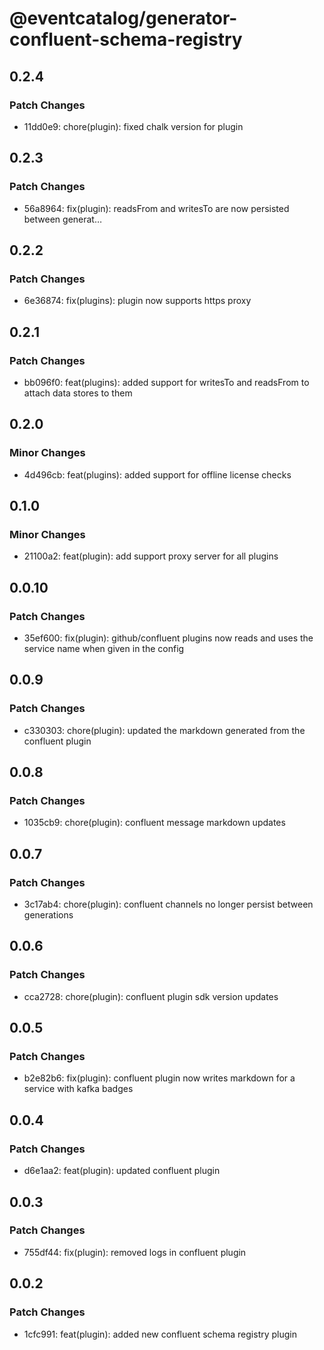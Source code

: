 # @eventcatalog/generator-confluent-schema-registry

## 0.2.4

### Patch Changes

- 11dd0e9: chore(plugin): fixed chalk version for plugin

## 0.2.3

### Patch Changes

- 56a8964: fix(plugin): readsFrom and writesTo are now persisted between generat…

## 0.2.2

### Patch Changes

- 6e36874: fix(plugins): plugin now supports https proxy

## 0.2.1

### Patch Changes

- bb096f0: feat(plugins): added support for writesTo and readsFrom to attach data stores to them

## 0.2.0

### Minor Changes

- 4d496cb: feat(plugins): added support for offline license checks

## 0.1.0

### Minor Changes

- 21100a2: feat(plugin): add support proxy server for all plugins

## 0.0.10

### Patch Changes

- 35ef600: fix(plugin): github/confluent plugins now reads and uses the service name when given in the config

## 0.0.9

### Patch Changes

- c330303: chore(plugin): updated the markdown generated from the confluent plugin

## 0.0.8

### Patch Changes

- 1035cb9: chore(plugin): confluent message markdown updates

## 0.0.7

### Patch Changes

- 3c17ab4: chore(plugin): confluent channels no longer persist between generations

## 0.0.6

### Patch Changes

- cca2728: chore(plugin): confluent plugin sdk version updates

## 0.0.5

### Patch Changes

- b2e82b6: fix(plugin): confluent plugin now writes markdown for a service with kafka badges

## 0.0.4

### Patch Changes

- d6e1aa2: feat(plugin): updated confluent plugin

## 0.0.3

### Patch Changes

- 755df44: fix(plugin): removed logs in confluent plugin

## 0.0.2

### Patch Changes

- 1cfc991: feat(plugin): added new confluent schema registry plugin
